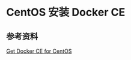 # CentOS 安装 Docker CE




## 参考资料

[Get Docker CE for CentOS](https://docs.docker.com/install/linux/docker-ce/centos/)